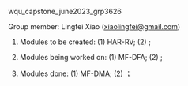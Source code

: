 wqu_capstone_june2023_grp3626

Group member: Lingfei Xiao (xiaolingfei@gmail.com)

1. Modules to be created:
   (1) HAR-RV;
   (2) ;

3. Modules being worked on:
   (1) MF-DFA;
   (2) ;

4. Modules done:
   (1) MF-DMA;
   (2) ；
